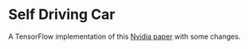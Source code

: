 # Self Driving Car

A TensorFlow implementation of this [Nvidia paper](https://arxiv.org/pdf/1604.07316.pdf) with some changes.
